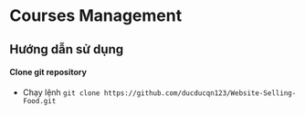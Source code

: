 # Courses Management
## Hướng dẫn sử dụng
#### Clone git repository
- Chạy lệnh `git clone https://github.com/ducducqn123/Website-Selling-Food.git`
